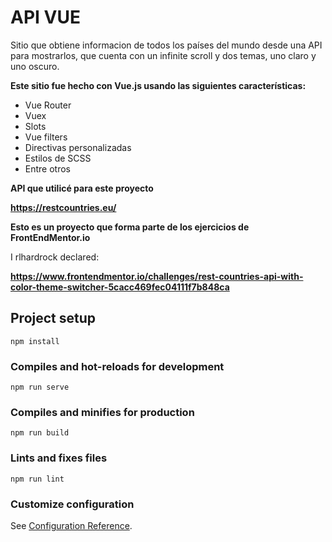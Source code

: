 # API VUE
Sitio que obtiene informacion de todos los países del mundo desde una API para mostrarlos, que cuenta con un infinite scroll y dos temas, uno claro y uno oscuro.

**Este sitio fue hecho con Vue.js usando las siguientes características:**

- Vue Router
- Vuex 
- Slots
- Vue filters
- Directivas personalizadas 
- Estilos de SCSS
- Entre otros

**API que utilicé para este proyecto**

**https://restcountries.eu/**

**Esto es un proyecto que forma parte de los ejercicios de FrontEndMentor.io**

I rlhardrock declared:

**https://www.frontendmentor.io/challenges/rest-countries-api-with-color-theme-switcher-5cacc469fec04111f7b848ca**

## Project setup
```
npm install
```

### Compiles and hot-reloads for development
```
npm run serve
```

### Compiles and minifies for production
```
npm run build
```

### Lints and fixes files
```
npm run lint
```

### Customize configuration
See [Configuration Reference](https://cli.vuejs.org/config/).
